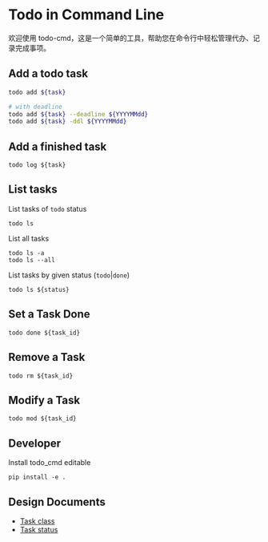 # Todo in Command Line

欢迎使用 todo-cmd，这是一个简单的工具，帮助您在命令行中轻松管理代办、记录完成事项。

## Add a todo task

```bash
todo add ${task}

# with deadline
todo add ${task} --deadline ${YYYYMMdd}
todo add ${task} -ddl ${YYYYMMdd}
```

## Add a finished task

```shell
todo log ${task}
```

## List tasks

List tasks of `todo` status

```shell
todo ls
```

List all tasks

```shell
todo ls -a
todo ls --all
```

List tasks by given status (`todo`|`done`)

```shell
todo ls ${status}
```

## Set a Task Done

```shell
todo done ${task_id}
```

## Remove a Task

```shell
todo rm ${task_id}
```

## Modify a Task

```shell
todo mod ${task_id}
```

## Developer

Install todo_cmd editable

```shell
pip install -e .
```

## Design Documents

- [Task class](./docs/task_class.md)
- [Task status](./docs/task_status.md)
